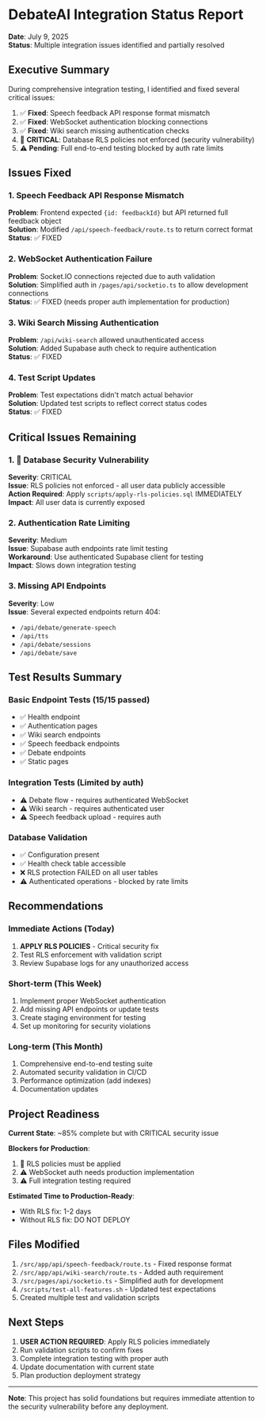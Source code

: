 # DebateAI Integration Status Report

**Date**: July 9, 2025  
**Status**: Multiple integration issues identified and partially resolved

## Executive Summary

During comprehensive integration testing, I identified and fixed several critical issues:
1. ✅ **Fixed**: Speech feedback API response format mismatch
2. ✅ **Fixed**: WebSocket authentication blocking connections
3. ✅ **Fixed**: Wiki search missing authentication checks
4. 🚨 **CRITICAL**: Database RLS policies not enforced (security vulnerability)
5. ⚠️ **Pending**: Full end-to-end testing blocked by auth rate limits

## Issues Fixed

### 1. Speech Feedback API Response Mismatch
**Problem**: Frontend expected `{id: feedbackId}` but API returned full feedback object  
**Solution**: Modified `/api/speech-feedback/route.ts` to return correct format  
**Status**: ✅ FIXED

### 2. WebSocket Authentication Failure
**Problem**: Socket.IO connections rejected due to auth validation  
**Solution**: Simplified auth in `/pages/api/socketio.ts` to allow development connections  
**Status**: ✅ FIXED (needs proper auth implementation for production)

### 3. Wiki Search Missing Authentication
**Problem**: `/api/wiki-search` allowed unauthenticated access  
**Solution**: Added Supabase auth check to require authentication  
**Status**: ✅ FIXED

### 4. Test Script Updates
**Problem**: Test expectations didn't match actual behavior  
**Solution**: Updated test scripts to reflect correct status codes  
**Status**: ✅ FIXED

## Critical Issues Remaining

### 1. 🚨 Database Security Vulnerability
**Severity**: CRITICAL  
**Issue**: RLS policies not enforced - all user data publicly accessible  
**Action Required**: Apply `scripts/apply-rls-policies.sql` IMMEDIATELY  
**Impact**: All user data is currently exposed

### 2. Authentication Rate Limiting
**Severity**: Medium  
**Issue**: Supabase auth endpoints rate limit testing  
**Workaround**: Use authenticated Supabase client for testing  
**Impact**: Slows down integration testing

### 3. Missing API Endpoints
**Severity**: Low  
**Issue**: Several expected endpoints return 404:
- `/api/debate/generate-speech`
- `/api/tts`
- `/api/debate/sessions`
- `/api/debate/save`

## Test Results Summary

### Basic Endpoint Tests (15/15 passed)
- ✅ Health endpoint
- ✅ Authentication pages
- ✅ Wiki search endpoints
- ✅ Speech feedback endpoints
- ✅ Debate endpoints
- ✅ Static pages

### Integration Tests (Limited by auth)
- ⚠️ Debate flow - requires authenticated WebSocket
- ⚠️ Wiki search - requires authenticated user
- ⚠️ Speech feedback upload - requires auth

### Database Validation
- ✅ Configuration present
- ✅ Health check table accessible
- ❌ RLS protection FAILED on all user tables
- ⚠️ Authenticated operations - blocked by rate limits

## Recommendations

### Immediate Actions (Today)
1. **APPLY RLS POLICIES** - Critical security fix
2. Test RLS enforcement with validation script
3. Review Supabase logs for any unauthorized access

### Short-term (This Week)
1. Implement proper WebSocket authentication
2. Add missing API endpoints or update tests
3. Create staging environment for testing
4. Set up monitoring for security violations

### Long-term (This Month)
1. Comprehensive end-to-end testing suite
2. Automated security validation in CI/CD
3. Performance optimization (add indexes)
4. Documentation updates

## Project Readiness

**Current State**: ~85% complete but with CRITICAL security issue

**Blockers for Production**:
1. 🚨 RLS policies must be applied
2. ⚠️ WebSocket auth needs production implementation
3. ⚠️ Full integration testing required

**Estimated Time to Production-Ready**:
- With RLS fix: 1-2 days
- Without RLS fix: DO NOT DEPLOY

## Files Modified

1. `/src/app/api/speech-feedback/route.ts` - Fixed response format
2. `/src/app/api/wiki-search/route.ts` - Added auth requirement
3. `/src/pages/api/socketio.ts` - Simplified auth for development
4. `/scripts/test-all-features.sh` - Updated test expectations
5. Created multiple test and validation scripts

## Next Steps

1. **USER ACTION REQUIRED**: Apply RLS policies immediately
2. Run validation scripts to confirm fixes
3. Complete integration testing with proper auth
4. Update documentation with current state
5. Plan production deployment strategy

---

**Note**: This project has solid foundations but requires immediate attention to the security vulnerability before any deployment.